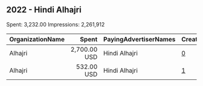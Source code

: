 ## 2022 - Hindi Alhajri 
Spent: 3,232.00
Impressions: 2,261,912

|OrganizationName|Spent|PayingAdvertiserNames|CreativeUrls|Impressions|Genders|AgeBrackets|CountryCodes|BillingAddresses|CandidateBallotInformation|
|:---|---:|:---|:---|---:|:---|:---|:---|:---|:---|
|Alhajri|2,700.00 USD|Hindi Alhajri|[0](https://www.snap.com/political-ads/asset/2e3031b6a5adec63135cfa0bff15bc80ad115c9c73824b23859549737bc0e937?mediaType=jpeg)|1,940,173||21+|kuwait|"24,Riqqa,52330,KW"|Ibrahim Hindi Alhajri|
|Alhajri|532.00 USD|Hindi Alhajri|[1](https://www.snap.com/political-ads/asset/6c33e2ccb0d25cbbaa22d0530fffb552f1734f78018b765b0f3633269482ff34?mediaType=mp4)|321,739||21+|kuwait|"24,Riqqa,52330,KW"|Ibrahim Hindi Alhajri|

